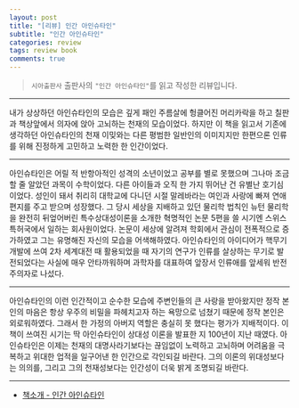 ```yaml
---  
layout: post  
title: "[리뷰] 인간 아인슈타인"  
subtitle: "인간 아인슈타인"  
categories: review  
tags: review book
comments: true
--- 
```

  
> `시아출판사` 출판사의 `"인간 아인슈타인"`를 읽고 작성한 리뷰입니다.

---

내가 상상하던 아인슈타인의 모습은 깊게 패인 주름살에 헝클어진 머리카락을 하고 칠판과 책상앞에서 의자에 앉아 고뇌하는 천재의 모습이었다. 하지만 이 책을 읽고서 기존에 생각하던 아인슈타인의 천재 이밎와는 다른 평범한 일반인의 이미지지만 한편으론 인류를 위해 진정하게 고민하고 노력한 한 인간이었다.

---

아인슈타인은 어릴 적 반항아적인 성격의 소년이었고 공부를 별로 못했으며 그나마 조금 할 줄 알았던 과목이 수학이었다. 다른 아이들과 오직 한 가지 뛰어난 건 유별난 호기심이었다. 성인이 돼서 취리히 대학교에 다니던 시절 말레바라는 여인과 사랑에 빠져 연애편지를 주고 받으며 성장했다. 그 당시 세상을 지배하고 있던 물리학 법칙인 뉴턴 물리학을 완전히 뒤엎어버린 특수상대성이론을 소개한 혁명적인 논문 5편을 쓸 시기엔 스위스 특허국에서 일하는 회사원이었다. 논문이 세상에 알려져 학회에서 관심이 전폭적으로 증가하였고 그는 유명해진 자신의 모습을 어색해하였다. 아인슈타인의 아이디어가 핵무기 개발에 쓰여 2차 세계대전 때 활용되었을 때 자기의 연구가 인류를 살상하는 무기로 발전되었다는 사실에 매우 안타까워하며 과학자를 대표하여 앞장서 인류애를 앞세워 반전주의자로 나섰다.

---

아인슈타인의 이런 인간적이고 순수한 모습에 주변인들의 큰 사랑을 받아왔지만 정작 본인의 마음은 항상 우주의 비밀을 파헤치고자 하는 욕망으로 넘쳤기 때문에 정작 본인은 외로워하였다. 그래서 한 가정의 아버지 역할은 충실히 못 했다는 평가가 지배적이다. 이 책이 쓰여진 시기는 딱 아인슈타인이 상대성 이론을 발표한 지 100년이 지난 때였다. 아인슈타인은 이제는 천재의 대명사라기보다는 끊임없이 노력하고 고뇌하며 어려움을 극복하고 위대한 업적을 일구어낸 한 인간으로 각인되길 바란다. 그의 이론의 위대성보다는 의의를, 그리고 그의 천재성보다는 인간성이 더욱 밝게 조명되길 바란다.

---

* [책소개 - 인간 아인슈타인](http://www.yes24.com/Product/Goods/1480331?OzSrank=8)


